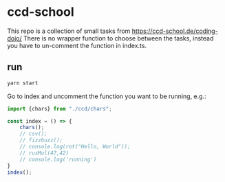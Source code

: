 # ccd-school

This repo is a collection of small tasks from https://ccd-school.de/coding-dojo/
There is no wrapper function to choose between the tasks, 
instead you have to un-comment the function in index.ts.

## run
```bash
yarn start
```
Go to index and uncomment the function you want to be running, e.g.:
```typescript
import {chars} from "./ccd/chars";

const index = () => {
    chars();
    // csv();
    // fizzbuzz();
    // console.log(rot("Hello, World"));
    // rusMul(47,42)
    // console.log('running')
}
index();
```
